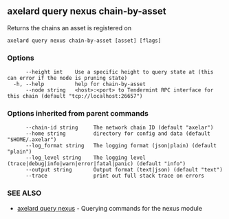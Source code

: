 ## axelard query nexus chain-by-asset

Returns the chains an asset is registered on

```
axelard query nexus chain-by-asset [asset] [flags]
```

### Options

```
      --height int    Use a specific height to query state at (this can error if the node is pruning state)
  -h, --help          help for chain-by-asset
      --node string   <host>:<port> to Tendermint RPC interface for this chain (default "tcp://localhost:26657")
```

### Options inherited from parent commands

```
      --chain-id string     The network chain ID (default "axelar")
      --home string         directory for config and data (default "$HOME/.axelar")
      --log_format string   The logging format (json|plain) (default "plain")
      --log_level string    The logging level (trace|debug|info|warn|error|fatal|panic) (default "info")
      --output string       Output format (text|json) (default "text")
      --trace               print out full stack trace on errors
```

### SEE ALSO

- [axelard query nexus](/cli-docs/v0_27_0/axelard_query_nexus) - Querying commands for the nexus module
